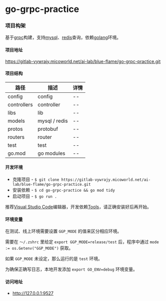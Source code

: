 # go-grpc-practice

### 项目构架

基于[grpc](google.golang.org/grpc)构建，支持[mysql](https://github.com/go-sql-driver/mysql)、[redis](https://github.com/go-redis/redis)查询，依赖[golang](https://golang.google.cn/dl)环境。

#### 项目地址

https://gitlab-vywrajy.micoworld.net/ai-lab/blue-flame/go-grpc-practice.git

#### 项目结构

| 路径        | 描述          | 详情 |
|-------------|---------------|------|
| config      | config        | --   |
| controllers | controller    | --   |
| libs        | lib           | --   |
| models      | mysql / redis | --   |
| protos      | protobuf      | --   |
| routers     | router        | --   |
| test        | test          | --   |
| go.mod      | go modules    | --   |

#### 开发环境

  + 克隆项目 - `$ git clone https://gitlab-vywrajy.micoworld.net/ai-lab/blue-flame/go-grpc-practice.git`
  + 安装依赖 - `$ cd go-grpc-practice && go mod tidy`
  + 启动项目 - `$ go run .`

推荐[Visual Studio Code](https://code.visualstudio.com)编辑器，开发依赖[Tools](https://github.com/golang/vscode-go/blob/master/docs/tools.md)，请正确安装好后再开始。

#### 环境变量

在测试、线上环境需要设置 `GGP_MODE` 的值来区分相应环境。

需要在 `～/.zshrc` 里给定 `export GGP_MODE=release/test` 后，程序中通过 `mode := os.Getenv("GGP_MODE")` 获取。

如果 `GGP_MODE` 未设定，那么运行的是 `test` 环境。

为确保正确写日志，本地开发添加 `export GO_ENV=debug` 环境变量。

#### 访问地址

  + http://127.0.0.1:9527
